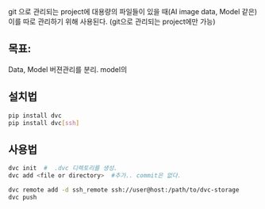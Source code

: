 git 으로 관리되는 project에 대용량의 파일들이 있을 때(AI image data, Model 같은)
이를 따로 관리하기 위해 사용된다.
(git으로 관리되는 project에만 가능)

## 목표:
Data,  Model 버젼관리를 분리.
model의 
## 설치법
```bash
pip install dvc
pip install dvc[ssh]
```

## 사용법
```bash
dvc init  #  .dvc 디렉토리를 생성. 
dvc add <file or directory>  #추가.. commit은 없다.

dvc remote add -d ssh_remote ssh://user@host:/path/to/dvc-storage
dvc push   
```



